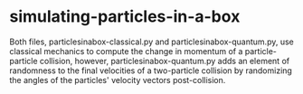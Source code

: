 # simulating-particles-in-a-box

Both files, particlesinabox-classical.py and particlesinabox-quantum.py, use classical mechanics to compute the change in momentum of a particle-particle collision, however, particlesinabox-quantum.py adds an element of randomness to the final velocities of a two-particle collision by randomizing the angles of the particles' velocity vectors post-collision.
